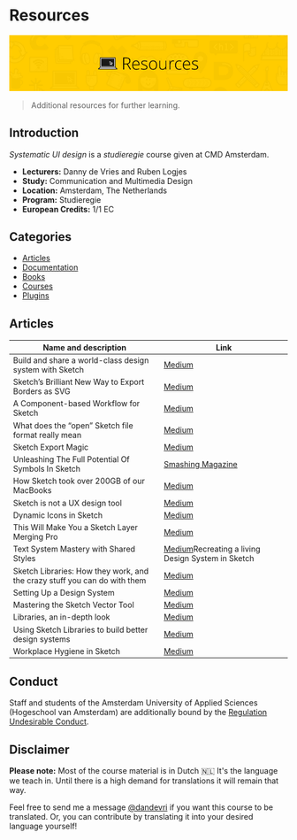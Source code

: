 # Resources

![Example banner](cmda-sud-resources-banner.jpg)
> Additional resources for further learning.

## Introduction
*Systematic UI design* is a *studieregie* course given at CMD Amsterdam. 

* **Lecturers:** Danny de Vries and Ruben Logjes
* **Study:** Communication and Multimedia Design
* **Location:** Amsterdam, The Netherlands
* **Program:** Studieregie
* **European Credits:** 1/1 EC

## Categories
*   [Articles](#articles)
*   [Documentation](#documentation)
*   [Books](#books)
*   [Courses](#courses)
*   [Plugins](#plugins)

## Articles
Name and description | Link
-------------------- | -------------
Build and share a world-class design system with Sketch | [Medium](https://medium.com/sketch-app-sources/build-and-share-a-world-class-design-system-with-sketch-45d1104420f1)
Sketch’s Brilliant New Way to Export Borders as SVG | [Medium](https://medium.com/sketch-app-sources/sketchs-brilliant-new-way-to-export-borders-as-svg-bc8fc5f6d5b1)
A Component-based Workflow for Sketch | [Medium](https://blog.goabstract.com/a-component-based-workflow-for-sketch-6d3556b18d4c)
What does the “open” Sketch file format really mean | [Medium](https://medium.com/sketch-app-sources/what-does-the-open-sketch-file-format-really-mean-c02a882b6614)
Sketch Export Magic | [Medium](https://medium.com/sketch-app-sources/sketch-export-magic-a42715526f7a)
Unleashing The Full Potential Of Symbols In Sketch | [Smashing Magazine](https://www.smashingmagazine.com/2017/04/symbols-sketch/)
How Sketch took over 200GB of our MacBooks | [Medium](https://medium.com/@thomasdegry/how-sketch-took-over-200gb-of-our-macbooks-cb7dd10c8163)
Sketch is not a UX design tool | [Medium](https://medium.com/swlh/sketch-is-not-a-ux-design-tool-e819e55e7f54)
Dynamic Icons in Sketch | [Medium](https://uxdesign.cc/dynamic-icons-in-sketch-29463c946434)
This Will Make You a Sketch Layer Merging Pro | [Medium](https://medium.com/sketch-app-sources/this-will-make-you-a-sketch-layer-merging-pro-86dd556a225c)
Text System Mastery with Shared Styles | [Medium](https://medium.com/sketch-app-sources/text-system-mastery-with-shared-styles-9931bea7d085)Recreating a living Design System in Sketch | [Medium](https://medium.com/carwow-product-engineering/recreating-a-living-design-system-in-sketch-b21159c72441)
Sketch Libraries: How they work, and the crazy stuff you can do with them | [Medium](https://medium.com/ux-power-tools/sketch-libraries-how-they-work-and-the-crazy-stuff-you-can-do-with-them-fc10f142ac80)
Setting Up a Design System | [Medium](https://medium.com/sketch-app-sources/setting-up-a-design-system-8729510def93)
Mastering the Sketch Vector Tool | [Medium](https://journal.yummygum.com/mastering-the-sketch-vector-tool-7ff5c6975a79)
Libraries, an in-depth look | [Medium](https://blog.sketchapp.com/libraries-an-in-depth-look-56b147022e1f)
Using Sketch Libraries to build better design systems | [Medium](https://blog.usejournal.com/using-sketch-libraries-to-build-a-better-ui-design-system-part-1-26f5660f3c98)
Workplace Hygiene in Sketch | [Medium](https://uxdesign.cc/workplace-hygiene-in-sketch-dc8184c0dc8f)

## Conduct
Staff and students of the Amsterdam University of Applied Sciences (Hogeschool van Amsterdam) are additionally bound by the [Regulation Undesirable Conduct](https://www.amsterdamuas.com/practical-matters/algemeen/hva-breed/juridische-zaken/legal-affairs/regulation-undesirable-conduct/regulation-undesirable-conduct.html#anker-3-complaints-authority).

## Disclaimer
**Please note:** Most of the course material is in Dutch 🇳🇱 It's the language we teach in. Until there is a high demand for translations it will remain that way.

Feel free to send me a message [@dandevri](https://twitter.com/dandevri) if you want this course to be translated. Or, you can contribute by translating it into your desired language yourself!